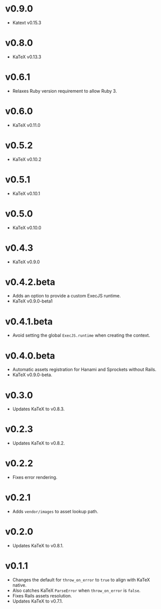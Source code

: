 # v0.9.0

* Katext v0.15.3

# v0.8.0

* KaTeX v0.13.3

# v0.6.1

* Relaxes Ruby version requirement to allow Ruby 3.
# v0.6.0

* KaTeX v0.11.0

# v0.5.2

* KaTeX v0.10.2

# v0.5.1

* KaTeX v0.10.1

# v0.5.0

* KaTeX v0.10.0

# v0.4.3

* KaTeX v0.9.0

# v0.4.2.beta

* Adds an option to provide a custom ExecJS runtime.
* KaTeX v0.9.0-beta1

# v0.4.1.beta

* Avoid setting the global `ExecJS.runtime` when creating the context.

# v0.4.0.beta

* Automatic assets registration for Hanami and Sprockets without Rails.
* KaTeX v0.9.0-beta.

# v0.3.0

* Updates KaTeX to v0.8.3.

# v0.2.3

* Updates KaTeX to v0.8.2.

# v0.2.2

* Fixes error rendering.

# v0.2.1

* Adds `vendor/images` to asset lookup path.

# v0.2.0

* Updates KaTeX to v0.8.1.

# v0.1.1

* Changes the default for `throw_on_error` to `true` to align with KaTeX native.
* Also catches KaTeX `ParseError` when `throw_on_error` is `false`.
* Fixes Rails assets resolution.
* Updates KaTeX to v0.7.1.
